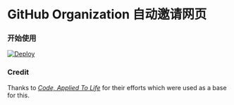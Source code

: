 # GitHub Organization 自动邀请网页

### 开始使用

[![Deploy](https://www.herokucdn.com/deploy/button.svg)](https://heroku.com/deploy)

### Credit 

Thanks to *[Code, Applied To Life](https://medium.com/code-applied-to-life/automated-github-organization-invites-3e940aa27040#.sikfvzyaj)* for their efforts which were used as a base for this.
